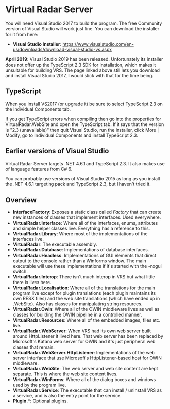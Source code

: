 # Virtual Radar Server

You will need Visual Studio 2017 to build the program. The free Community version of Visual Studio will work just
fine. You can download the installer for it from here:

* **Visual Studio Installer**: https://www.visualstudio.com/en-us/downloads/download-visual-studio-vs.aspx

**April 2019**: Visual Studio 2019 has been released. Unfortunately its installer does not offer up the TypeScript 2.3 SDK for installation, which makes it unsuitable for building VRS. The page linked above still lets you download and install Visual Studio 2017, I would stick with that for the time being.

## TypeScript

When you install VS2017 (or upgrade it) be sure to select TypeScript 2.3 on the Individual Components tab.

If you get TypeScript errors when compiling then go into the properties for VirtualRadar.WebSite and open the TypeScript tab.
If it says that the version is "2.3 (unavailable)" then quit Visual Studio, run the installer, click More | Modify, go to
Individual Components and install TypeScript 2.3.

## Earlier versions of Visual Studio
Virtual Radar Server targets .NET 4.6.1 and TypeScript 2.3. It also makes use of language features from C# 6.

You can probably use versions of Visual Studio 2015 as long as you install the .NET 4.6.1 targeting pack and TypeScript 2.3,
but I haven't tried it.

## Overview
* **InterfaceFactory**: Exposes a static class called *Factory* that can create new instances of classes that implement interfaces.
Used everywhere.
* **VirtualRadar.Interface**: Where all of the interfaces, enums, attributes and simple helper classes live. Everything has a
reference to this.
* **VirtualRadar.Library**: Where most of the implementations of the interfaces live.
* **VirtualRadar**: The executable assembly.
* **VirtualRadar.Database**: Implementations of database interfaces.
* **VirtualRadar.Headless**: Implementations of GUI elements that direct output to the console rather than a Winforms window. The main
executable will use these implementations if it's started with the -nogui switch.
* **VirtualRadar.Interop**: There isn't much interop in VRS but what little there is lives here.
* **VirtualRadar.Localisation**: Where all of the translations for the main program live except for plugin translations (each plugin
maintains its own RESX files) and the web site translations (which have ended up in .WebSite). Also has classes for manipulating string
resources.
* **VirtualRadar.Owin**: Where all of the OWIN middleware lives as well as classes for building the OWIN pipeline in a controlled manner.
* **VirtualRadar.Resources**: Where all of the embedded images, files etc. live.
* **VirtualRadar.WebServer**: When VRS had its own web server built around HttpListener it lived here. That web server has been replaced
by Microsoft's Katana web server for OWIN and it's just peripheral web classes that remain.
* **VirtualRadar.WebServer.HttpListener**: Implementations of the web server interface that use Microsoft's HttpListener-based host for
OWIN middleware.
* **VirtualRadar.WebSite**: The web server and web site content are kept separate. This is where the web site content lives.
* **VirtualRadar.WinForms**: Where all of the dialog boxes and windows used by the program live.
* **VirtualRadar.Service**: The executable that can install / uninstall VRS as a service, and is also the entry point for the service.
* **Plugin.***: Optional plugins.

